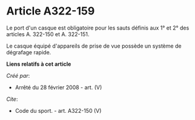 # Article A322-159

Le port d'un casque est obligatoire pour les sauts définis aux 1° et 2° des articles A. 322-150 et A. 322-151. 

Le casque équipé d'appareils de prise de vue possède un système de dégrafage rapide.

**Liens relatifs à cet article**

_Créé par_:

  - Arrêté du 28 février 2008 - art. (V)

_Cite_:

  - Code du sport. - art. A322-150 (V)

